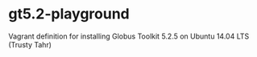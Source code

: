 gt5.2-playground
================

Vagrant definition for installing Globus Toolkit 5.2.5 on Ubuntu 14.04 LTS (Trusty Tahr)
